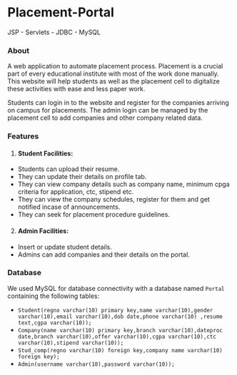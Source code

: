 # Placement-Portal

JSP - Servlets - JDBC - MySQL

### About
A web application to automate placement process. Placement is a crucial part of every educational institute with most of the work done manually. This website will help students as well as the placement cell to digitalize these activities with ease and less paper work.

Students can login in to the website and register for the companies arriving on campus for placements. The admin login can be managed by the placement cell to add companies and other company related data.

### Features
1. #### Student Facilities:
* Students can upload their resume.
* They can update their details on profile tab.
* They can view company details such as company name, minimum cpga criteria for application, ctc, stipend etc.
* They can view the company schedules, register for them and get notified incase of announcements. 
* They can seek for placement procedure guidelines.

2. #### Admin Facilities:
* Insert or update student details.
* Admins can add companies and their details on the portal.


### Database
We used MySQL for database connectivity with a database named `Portal` containing the following tables:

* `Student(regno varchar(10) primary key,name varchar(10),gender varchar(10),email varchar(10),dob date,phone varchar(10) ,resume text,cgpa varchar(10));`
* `Company(name varchar(10) primary key,branch varchar(10),dateproc date,branch varchar(10),offer varchar(10),cgpa varchar(10),ctc varchar(10),stipend varchar(10));`
* `Stud_comp(regno varchar(10) foreign key,company name varchar(10) foreign key);`
* `Admin(username varchar(10),password varchar(10));`

### 
